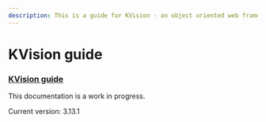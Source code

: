 ```yaml
---
description: This is a guide for KVision - an object oriented web framework for Kotlin/JS.
---
```


# KVision guide

### [KVision guide](https://kvision.gitbook.io/kvision-guide/)

This documentation is a work in progress.

Current version: 3.13.1

